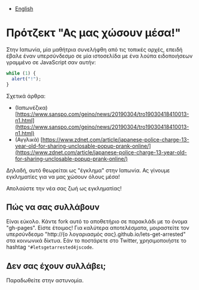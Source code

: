 - [English](README.md)

# Πρότζεκτ "Ας μας χώσουν μέσα!"

Στην Ιαπωνία, μία μαθήτρια συνελήφθη από τις τοπικές αρχές, επειδή έβαλε έναν υπερσύνδεσμο σε μία ιστοσελίδα με ένα λούπα ειδοποιήσεων γραμμένο σε JavaScript σαν αυτήν:

```js
while (1) {
  alert("!");
}
```

Σχετικά άρθρα:

- (Ιαπωνέζικα) [https://www.sanspo.com/geino/news/20190304/tro19030418410013-n1.html](https://www.sanspo.com/geino/news/20190304/tro19030418410013-n1.html)
- (Αγγλικά) [https://www.zdnet.com/article/japanese-police-charge-13-year-old-for-sharing-unclosable-popup-prank-online/](https://www.zdnet.com/article/japanese-police-charge-13-year-old-for-sharing-unclosable-popup-prank-online/)

Δηλαδή, αυτό θεωρείται ως "έγκλημα" στην Ιαπωνία. Ας γίνουμε εγκληματίες για να μας χώσουν όλους μέσα!

Απολαύστε την νέα σας ζωή ως εγκληματίας!

## Πώς να σας συλλάβουν

Είναι εύκολο. Κάντε fork αυτό το αποθετήριο σε παρακλάδι με το όνομα "gh-pages". Είστε έτοιμος! Για καλύτερα αποτελέσματα, μοιραστείτε τον υπερσύνδεσμο "http://{o λογαριασμός σας}.github.io/lets-get-arrested" στα κοινωνικά δίκτυα. Εάν το ποστάρετε στο Twitter, χρησιμοποιήστε το hashtag `"#letsgetarrested4jscode`.

## Δεν σας έχουν συλλάβει;

Παραδωθείτε στην αστυνομία.
